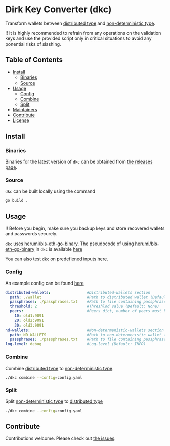# Dirk Key Converter (dkc)

Transform wallets between [distributed type](https://github.com/wealdtech/go-eth2-wallet-distributed) and [non-deterministic type](https://github.com/wealdtech/go-eth2-wallet-nd).

:bangbang: It is highly recommended to refrain from any operations on the validation keys and use the provided script only in critical situations to avoid any ponential risks of slashing.

## Table of Contents

- [Install](#install)
  - [Binaries](#binaries)
  - [Source](#source)
- [Usage](#usage)
  - [Config](#config)
  - [Combine](#combine)
  - [Split](#split)
- [Maintainers](#maintainers)
- [Contribute](#contribute)
- [License](#license)

## Install

### Binaries

Binaries for the latest version of `dkc` can be obtained from [the releases page](https://github.com/p2p-org/dkc/releases/latest).

### Source

`dkc` can be built locally using the command

```sh
go build .
```
## Usage

:bangbang: Before you begin, make sure you backup keys and store recovered wallets and passwords securely.

`dkc` uses [herumi/bls-eth-go-binary](https://github.com/herumi/bls-eth-go-binary). The pseudocode of using [herumi/bls-eth-go-binary](https://github.com/herumi/bls-eth-go-binary) in `dkc` is available [here](./example/split.go) 

You can also test `dkc` on predefiened inputs [here](.github/workflows/func-tests.yml). 

### Config

An example config can be found [here](.github/examples/config.yaml)

```yaml
distributed-wallets:                #Distributed-wallets section
  path: ./wallet                    #Path to distributed wallet (Default: None)
  passphrases: ./passphrases.txt    #Path to file containing passphrases for unlocking/locking accounts (Default: None)
  threshold: 2                      #Threshlod value (Default: None)
  peers:                            #Peers dict, number of peers must be greater than threshold value (Default: None)
    10: old1:9091
    20: old2:9091
    30: old3:9091
nd-wallets:                         #Non-determenistic-wallets section                    
  path: ND_WALLETS                  #Path to non-determenistic wallet (Default: None)
  passphrases: ./passphrases.txt    #Path to file containing passphrases for unlocking/locking accounts (Default: None)
log-level: debug                    #Log-level (Default: INFO)
```

### Combine

Combine [distributed type](https://github.com/wealdtech/go-eth2-wallet-distributed) to [non-deterministic type](https://github.com/wealdtech/go-eth2-wallet-nd).

```sh
./dkc combine --config=config.yaml
```

### Split

Split [non-deterministic type](https://github.com/wealdtech/go-eth2-wallet-nd) to [distributed type](https://github.com/wealdtech/go-eth2-wallet-distributed)

```sh
./dkc combine --config=config.yaml
```
## Contribute

Contributions welcome. Please check out [the issues](https://github.com/p2p-org/dkc/issues).
